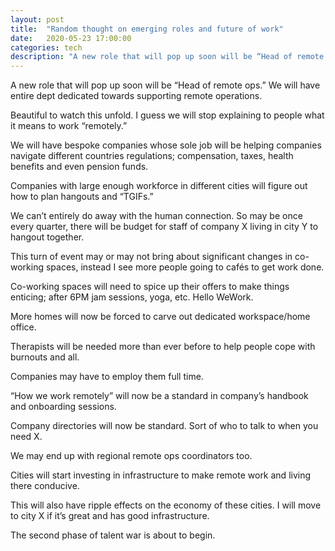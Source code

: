 ```yaml
---
layout: post
title:  "Random thought on emerging roles and future of work"
date:   2020-05-23 17:00:00
categories: tech
description: "A new role that will pop up soon will be “Head of remote ops.” We will have entire dept dedicated towards supporting remote operations. "
---
```

A new role that will pop up soon will be “Head of remote ops.” We will have entire dept dedicated towards supporting remote operations. 

Beautiful to watch this unfold.  I guess we will stop explaining to people what it means to work “remotely.”

We will have bespoke companies whose sole job will be helping companies navigate different countries regulations; compensation, taxes, health benefits and even pension funds.

Companies with large enough workforce in different cities will figure out how to plan hangouts and “TGIFs.” 

We can’t entirely do away with the human connection. So may be once every quarter, there will be budget for staff of company X living in city Y to hangout together.

This turn of event may or may not bring about significant changes in co-working spaces, instead I see more people going to cafés to get work done. 

Co-working spaces will need to spice up their offers to make things enticing; after 6PM jam sessions, yoga, etc. Hello WeWork.

More homes will now be forced to carve out dedicated workspace/home office.  

Therapists will be needed more than ever before to help people cope with burnouts and all. 

Companies may have to employ them full time.

“How we work remotely” will now be a standard in company’s handbook and onboarding sessions.

Company directories will now be standard. Sort of who to talk to when you need X. 

We may end up with regional remote ops coordinators too.

Cities will start investing in infrastructure to make remote work and living there conducive. 

This will also have ripple effects on the economy of these cities. I will move to city X if it’s great and has good infrastructure. 

The second phase of talent war is about to begin.